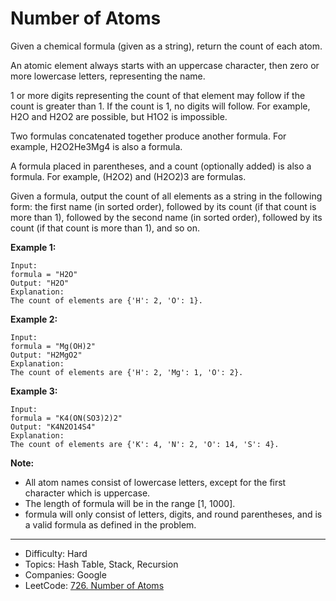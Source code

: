 # Number of Atoms

Given a chemical formula (given as a string), return the count of each atom.

An atomic element always starts with an uppercase character, then zero or more lowercase letters, representing the name.

1 or more digits representing the count of that element may follow if the count is greater than 1. If the count is 1, no digits will follow. For example, H2O and H2O2 are possible, but H1O2 is impossible.

Two formulas concatenated together produce another formula. For example, H2O2He3Mg4 is also a formula.

A formula placed in parentheses, and a count (optionally added) is also a formula. For example, (H2O2) and (H2O2)3 are formulas.

Given a formula, output the count of all elements as a string in the following form: the first name (in sorted order), followed by its count (if that count is more than 1), followed by the second name (in sorted order), followed by its count (if that count is more than 1), and so on.

**Example 1:**
```
Input: 
formula = "H2O"
Output: "H2O"
Explanation: 
The count of elements are {'H': 2, 'O': 1}.
```
**Example 2:**
```
Input: 
formula = "Mg(OH)2"
Output: "H2MgO2"
Explanation: 
The count of elements are {'H': 2, 'Mg': 1, 'O': 2}.
```
**Example 3:**
```
Input: 
formula = "K4(ON(SO3)2)2"
Output: "K4N2O14S4"
Explanation: 
The count of elements are {'K': 4, 'N': 2, 'O': 14, 'S': 4}.
```
**Note:**

* All atom names consist of lowercase letters, except for the first character which is uppercase.
* The length of formula will be in the range [1, 1000].
* formula will only consist of letters, digits, and round parentheses, and is a valid formula as defined in the problem.

---

* Difficulty: Hard
* Topics: Hash Table, Stack, Recursion
* Companies: Google
* LeetCode: [726. Number of Atoms](https://leetcode.com/problems/number-of-atoms/description/)
